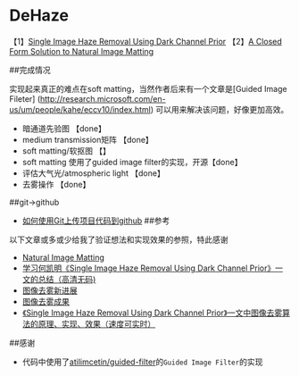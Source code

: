 


# DeHaze

【1】[Single Image Haze Removal Using Dark Channel Prior](http://research.microsoft.com/en-us/um/people/jiansun/papers/Dehaze_CVPR2009.pdf)
【2】[A Closed Form Solution to Natural Image Matting](http://www.wisdom.weizmann.ac.il/~levina/papers/Matting-Levin-Lischinski-Weiss-CVPR06.pdf)

##完成情况

实现起来真正的难点在soft matting，当然作者后来有一个文章是[Guided Image Fileter] (http://research.microsoft.com/en-us/um/people/kahe/eccv10/index.html) 可以用来解决该问题，好像更加高效。

- 暗通道先验图 【done】
- medium transmission矩阵 【done】
- soft matting/软抠图 【】
- soft matting 使用了guided image filter的实现，开源【done】
- 评估大气光/atmospheric light 【done】
- 去雾操作 【done】


##git->github

- [如何使用Git上传项目代码到github](http://1ke.co/course/194)
##参考

以下文章或多或少给我了验证想法和实现效果的参照，特此感谢

 - [Natural Image Matting](http://cs.brown.edu/courses/cs129/results/final/valayshah/)
 - [
学习何凯明《Single Image Haze Removal Using Dark Channel Prior》一文的总结（高清无码)](http://www.cnblogs.com/bbsno1/p/3279913.html)
 - [图像去雾新进展](http://yueyue1105.blog.163.com/blog/static/4311176820101169534756/)
 - [图像去雾成果](http://yueyue1105.blog.163.com/blog/static/43111768201011160563445/)
 - [《Single Image Haze Removal Using Dark Channel Prior》一文中图像去雾算法的原理、实现、效果（速度可实时）](http://www.cnblogs.com/Imageshop/p/3281703.html)

##感谢

- 代码中使用了[atilimcetin/guided-filter](https://github.com/atilimcetin/guided-filter)的`Guided Image Filter`的实现